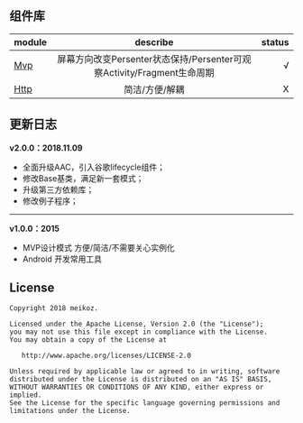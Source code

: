 ## 组件库

module|describe|status
---|:-:|---:
[Mvp](./basics/mvp)|屏幕方向改变Persenter状态保持/Persenter可观察Activity/Fragment生命周期|√
[Http](./basics/http)|简洁/方便/解耦|X

## 更新日志

**v2.0.0：2018.11.09**
- 全面升级AAC，引入谷歌lifecycle组件；
- 修改Base基类，满足新一套模式；
- 升级第三方依赖库；
- 修改例子程序；
---


**v1.0.0：2015**
- MVP设计模式 方便/简洁/不需要关心实例化
- Android 开发常用工具


## License
```
Copyright 2018 meikoz.

Licensed under the Apache License, Version 2.0 (the "License");
you may not use this file except in compliance with the License.
You may obtain a copy of the License at

   http://www.apache.org/licenses/LICENSE-2.0

Unless required by applicable law or agreed to in writing, software
distributed under the License is distributed on an "AS IS" BASIS,
WITHOUT WARRANTIES OR CONDITIONS OF ANY KIND, either express or implied.
See the License for the specific language governing permissions and
limitations under the License.
```
